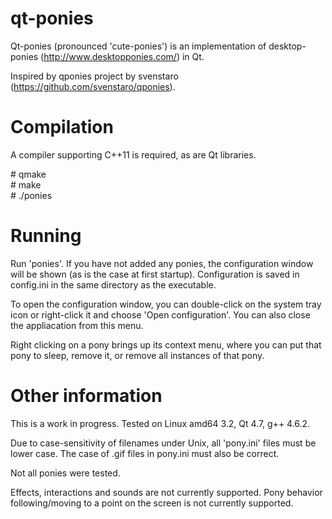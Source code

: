 qt-ponies
=========

Qt-ponies (pronounced 'cute-ponies') is an implementation of desktop-ponies (http://www.desktopponies.com/) in Qt.

Inspired by qponies project by svenstaro (https://github.com/svenstaro/qponies).

Compilation
===========
A compiler supporting C++11 is required, as are Qt libraries.

\# qmake  
\# make  
\# ./ponies


Running
=======
Run 'ponies'. If you have not added any ponies, the configuration window
will be shown (as is the case at first startup). Configuration is saved
in config.ini in the same directory as the executable.

To open the configuration window, you can double-click on the system tray 
icon or right-click it and choose 'Open configuration'. You can also close
the appliacation from this menu.

Right clicking on a pony brings up its context menu, where you can put that
pony to sleep, remove it, or remove all instances of that pony.


Other information
=================
This is a work in progress.
Tested on Linux amd64 3.2, Qt 4.7, g++ 4.6.2.

Due to case-sensitivity of filenames under Unix, all 'pony.ini' files 
must be lower case. The case of .gif files in pony.ini must also be 
correct.

Not all ponies were tested.

Effects, interactions and sounds are not currently supported.
Pony behavior following/moving to a point on the screen is not currently
supported.
